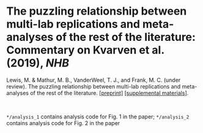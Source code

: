 The puzzling relationship between multi-lab replications and meta-analyses of the rest of the literature: Commentary on Kvarven et al. (2019), _NHB_
===

Lewis, M. & Mathur, M. B., VanderWeel, T. J., and Frank, M. C.  (under review). The puzzling relationship between multi-lab replications and meta-analyses of the rest of the literature.
 [[preprint]](https://psyarxiv.com/pbrdk)  [[supplemental materials]](https://github.com/mllewis/kvarven_reanalysis/blob/master/manuscript/Kvarven%20commentary%20SI.pdf).

<br>

`*/analysis_1` contains analysis code for Fig. 1 in the paper;  `*/analysis_2` contains analysis code for Fig. 2 in the paper

